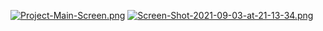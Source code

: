 [![Project-Main-Screen.png](https://i.postimg.cc/yd5h3Cy6/Project-Main-Screen.png)](https://postimg.cc/TLV5BSsB)
[![Screen-Shot-2021-09-03-at-21-13-34.png](https://i.postimg.cc/J0PBPg4K/Screen-Shot-2021-09-03-at-21-13-34.png)](https://postimg.cc/H88xL6M7)
